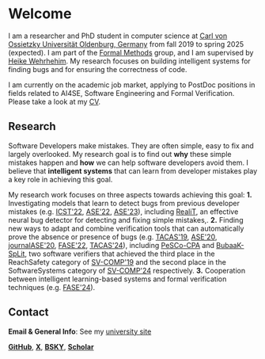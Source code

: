 # Welcome
I am a researcher and PhD student in computer science at [Carl von Ossietzky Universität Oldenburg, Germany](https://uol.de/en/computingscience/groups/formal-methods/team/cedric-richter) from fall 2019 to spring 2025 (expected). I am part of the [Formal Methods](https://uol.de/en/computingscience/groups/formal-methods) group, and I am supervised by [Heike Wehrhehim](https://uol.de/en/computingscience/groups/formal-methods/team/heike-wehrheim). My research focuses on building intelligent systems for finding bugs and for ensuring the correctness of code.

I am currently on the academic job market, applying to PostDoc positions in fields related to AI4SE, Software Engineering and Formal Verification. Please take a look at my [CV](https://cedricrupb.github.io/RichterCV.pdf).


## Research
Software Developers make mistakes. They are often simple, easy to fix and largely overlooked. My research goal is to find out **why** these simple mistakes happen and **how** we can help software developers avoid them. I believe that **intelligent systems** that can learn from developer mistakes play a key role in achieving this goal.

My research work focuses on three aspects towards achieving this goal: **1.** Investigating models that learn to detect bugs from previous developer
mistakes (e.g. [ICST'22](https://ieeexplore.ieee.org/abstract/document/9787824), [ASE'22](https://dl.acm.org/doi/pdf/10.1145/3551349.3561156), [ASE'23](https://ieeexplore.ieee.org/stamp/stamp.jsp?tp=&arnumber=10298391)), including [RealiT](https://github.com/cedricrupb/nbfbaselines), an effective neural bug detector for detecting and fixing simple mistakes,. **2.** Finding new ways to adapt and combine verification
tools that can automatically prove the absence or presence of bugs (e.g. [TACAS'19](https://link.springer.com/chapter/10.1007/978-3-030-17502-3_19), [ASE'20](https://dl.acm.org/doi/abs/10.1145/3324884.3416633), [journalASE'20](https://link.springer.com/article/10.1007/s10515-020-00270-x), [FASE'22](https://library.oapen.org/bitstream/handle/20.500.12657/54029/1/978-3-030-99429-7.pdf#page=61), [TACAS'24](https://link.springer.com/chapter/10.1007/978-3-031-57256-2_20)), including [PeSCo-CPA](https://link.springer.com/chapter/10.1007/978-3-030-17502-3_19) and [BubaaK-SpLit](https://link.springer.com/chapter/10.1007/978-3-031-57256-2_20), two software verifiers that achieved the third
place in the ReachSafety category of [SV-COMP'19](https://sv-comp.sosy-lab.org/2019/results/results-verified/) and the second place in the SoftwareSystems category of [SV-COMP'24](https://sv-comp.sosy-lab.org/2024/results/results-verified/) respectively. **3.** Cooperation between intelligent learning-based systems and formal verification techniques (e.g. [FASE'24](https://link.springer.com/chapter/10.1007/978-3-031-57259-3_13)).



## Contact

**Email & General Info**: See my [university site](https://uol.de/en/computingscience/groups/formal-methods/team/cedric-richter)

[**GitHub**](https://github.com/cedricrupb), [**X**](https://x.com/cedrichter), [**BSKY**](https://bsky.app/profile/cedrichter.bsky.social), [**Scholar**](https://scholar.google.com/citations?user=5Yw10ycAAAAJ&hl=en)